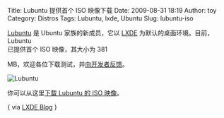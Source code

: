 Title: Lubuntu 提供首个 ISO 映像下载
Date: 2009-08-31 18:19
Author: toy
Category: Distros
Tags: Lubuntu, lxde, Ubuntu
Slug: lubuntu-iso

[Lubuntu](https://code.launchpad.net/~lubuntu-desktop) 是 Ubuntu
家族的新成员，它以 [LXDE](http://linuxtoy.org/tag/lxde)
为默认的桌面环境。目前，Lubuntu  
已提供首个 ISO 映像，其大小为 381  

MB，欢迎各位下载测试，并[向开发者反馈](https://bugs.launchpad.net/~lubuntu-desktop)。

![Lubuntu](http://i.linuxtoy.org/images/2009/08/lubuntu.png)

你可以从这里[下载 Lubuntu 的 ISO 映像](http://lynxis.crew.c-base.org/)。

{ via [LXDE Blog](http://blog.lxde.org/?p=514) }
